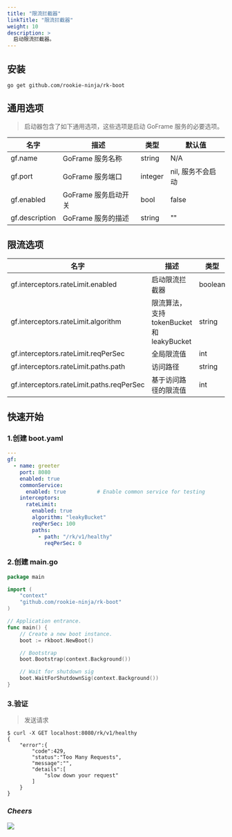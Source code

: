 ```yaml
---
title: "限流拦截器"
linkTitle: "限流拦截器"
weight: 10
description: >
  启动限流拦截器。
---
```


## 安装
```shell script
go get github.com/rookie-ninja/rk-boot
```

## 通用选项
> 启动器包含了如下通用选项，这些选项是启动 GoFrame 服务的必要选项。

| 名字 | 描述 | 类型 | 默认值 |
| ------ | ------ | ------ | ------ |
| gf.name | GoFrame 服务名称 | string | N/A |
| gf.port | GoFrame 服务端口 | integer | nil, 服务不会启动 |
| gf.enabled | GoFrame 服务启动开关 | bool | false |
| gf.description | GoFrame 服务的描述 | string | "" |

## 限流选项
| 名字 | 描述 | 类型 | 默认值 |
| ------ | ------ | ------ | ------ |
| gf.interceptors.rateLimit.enabled | 启动限流拦截器 | boolean | false |
| gf.interceptors.rateLimit.algorithm | 限流算法， 支持 tokenBucket 和 leakyBucket | string | tokenBucket |
| gf.interceptors.rateLimit.reqPerSec | 全局限流值 | int | 0 |
| gf.interceptors.rateLimit.paths.path | 访问路径 | string | "" |
| gf.interceptors.rateLimit.paths.reqPerSec | 基于访问路径的限流值 | int | 0 |

## 快速开始
### 1.创建 boot.yaml
```yaml
---
gf:
  - name: greeter
    port: 8080
    enabled: true
    commonService:
      enabled: true          # Enable common service for testing
    interceptors:
      rateLimit:
        enabled: true
        algorithm: "leakyBucket"
        reqPerSec: 100
        paths:
          - path: "/rk/v1/healthy"
            reqPerSec: 0
```

### 2.创建 main.go
```go
package main

import (
	"context"
	"github.com/rookie-ninja/rk-boot"
)

// Application entrance.
func main() {
	// Create a new boot instance.
	boot := rkboot.NewBoot()

	// Bootstrap
	boot.Bootstrap(context.Background())

	// Wait for shutdown sig
	boot.WaitForShutdownSig(context.Background())
}
```

### 3.验证
> 发送请求

```shell script
$ curl -X GET localhost:8080/rk/v1/healthy
{
    "error":{
        "code":429,
        "status":"Too Many Requests",
        "message":"",
        "details":[
            "slow down your request"
        ]
    }
}
```

### _**Cheers**_
![](/bootstrapper/user-guide/cheers.png)